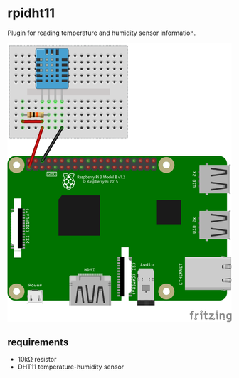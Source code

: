 # rpidht11

Plugin for reading temperature and humidity sensor information.

![RPI and DHT11](rpidht11.png)

## requirements

* 10kΩ resistor
* DHT11 temperature-humidity sensor
